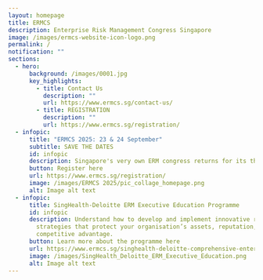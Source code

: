 ```yaml
---
layout: homepage
title: ERMCS
description: Enterprise Risk Management Congress Singapore
image: /images/ermcs-website-icon-logo.png
permalink: /
notification: ""
sections:
  - hero:
      background: /images/0001.jpg
      key_highlights:
        - title: Contact Us
          description: ""
          url: https://www.ermcs.sg/contact-us/
        - title: REGISTRATION
          description: ""
          url: https://www.ermcs.sg/registration/
  - infopic:
      title: "ERMCS 2025: 23 & 24 September"
      subtitle: SAVE THE DATES
      id: infopic
      description: Singapore's very own ERM congress returns for its third year.
      button: Register here
      url: https://www.ermcs.sg/registration/
      image: /images/ERMCS 2025/pic_collage_homepage.png
      alt: Image alt text
  - infopic:
      title: SingHealth-Deloitte ERM Executive Education Programme
      id: infopic
      description: Understand how to develop and implement innovative risk management
        strategies that protect your organisation’s assets, reputation, and
        competitive advantage.
      button: Learn more about the programme here
      url: https://www.ermcs.sg/singhealth-deloitte-comprehensive-enterprise-risk-management-executive-education-programme/
      image: /images/SingHealth_Deloitte_ERM_Executive_Education.png
      alt: Image alt text
---
```

